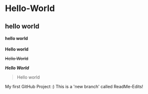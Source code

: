 # Hello-World
## hello world
#### hello world

**Hello world**

~~Hello World~~

**_Hello World_**

> Hello world

My first GitHub Project :)
This is a 'new branch' called ReadMe-Edits!
